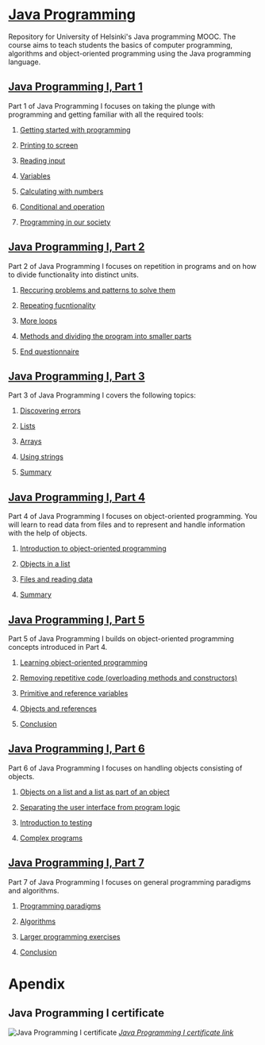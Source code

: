 # [Java Programming](https://java-programming.mooc.fi/)
 
Repository for University of Helsinki's Java programming MOOC. The course aims to teach students the basics of computer programming, algorithms and object-oriented programming using the Java programming language. 

## [Java Programming I, Part 1](https://java-programming.mooc.fi/part-1)

Part 1 of Java Programming I focuses on taking the plunge with programming and getting familiar with all the required tools:

1. [Getting started with programming](https://java-programming.mooc.fi/part-1/1-starting-programming)

2. [Printing to screen](https://java-programming.mooc.fi/part-1/2-printing)

3. [Reading input](https://java-programming.mooc.fi/part-1/3-reading)

4. [Variables](https://java-programming.mooc.fi/part-1/4-variables)

5. [Calculating with numbers](https://java-programming.mooc.fi/part-1/5-calculating)

6. [Conditional and operation](https://java-programming.mooc.fi/part-1/6-conditional-statements)

7. [Programming in our society](https://java-programming.mooc.fi/part-1/7-programming-in-our-society)

## [Java Programming I, Part 2](https://java-programming.mooc.fi/part-2)

Part 2 of Java Programming I focuses on repetition in programs and on how to divide functionality into distinct units.

1. [Reccuring problems and patterns to solve them](https://java-programming.mooc.fi/part-2/1-problems-and-patterns)

2. [Repeating fucntionality](https://java-programming.mooc.fi/part-2/2-repeating)

3. [More loops](https://java-programming.mooc.fi/part-2/3-more-loops)

4. [Methods and dividing the program into smaller parts](https://java-programming.mooc.fi/part-2/4-methods)

5. [End questionnaire](https://java-programming.mooc.fi/part-2/5-end-questionnaire)

## [Java Programming I, Part 3](https://java-programming.mooc.fi/part-3)

Part 3 of Java Programming I covers the following topics:

1. [Discovering errors](https://java-programming.mooc.fi/part-3/1-discovering-errors)

2. [Lists](https://java-programming.mooc.fi/part-3/2-lists)

3. [Arrays](https://java-programming.mooc.fi/part-3/3-arrays)

4. [Using strings](https://java-programming.mooc.fi/part-3/4-using-strings)

5. [Summary](https://java-programming.mooc.fi/part-3/5-increasing-amounts-of-data)

## [Java Programming I, Part 4](https://java-programming.mooc.fi/part-4)

Part 4 of Java Programming I focuses on object-oriented programming. You will learn to read data from files and to represent and handle information with the help of objects.

1. [Introduction to object-oriented programming](https://java-programming.mooc.fi/part-4/1-introduction-to-object-oriented-programming)

2. [Objects in a list](https://java-programming.mooc.fi/part-4/2-objects-in-a-list)

3. [Files and reading data](https://java-programming.mooc.fi/part-4/3-files-and-reading-data)

4. [Summary](https://java-programming.mooc.fi/part-4/4-summary)

## [Java Programming I, Part 5](https://java-programming.mooc.fi/part-5)

Part 5 of Java Programming I builds on object-oriented programming concepts introduced in Part 4.

1. [Learning object-oriented programming](https://java-programming.mooc.fi/part-5/1-learning-object-oriented-programming)

2. [Removing repetitive code (overloading methods and constructors)](https://java-programming.mooc.fi/part-5/2-method-and-constructor-overloading)

3. [Primitive and reference variables](https://java-programming.mooc.fi/part-5/3-primitive-and-reference-variables)

4. [Objects and references](https://java-programming.mooc.fi/part-5/4-objects-and-references)

5. [Conclusion](https://java-programming.mooc.fi/part-5/5-conclusion)

## [Java Programming I, Part 6](https://java-programming.mooc.fi/part-5)

Part 6 of Java Programming I focuses on handling objects consisting of objects.

1. [Objects on a list and a list as part of an object](https://java-programming.mooc.fi/part-6/1-objects-within-objects)

2. [Separating the user interface from program logic](https://java-programming.mooc.fi/part-6/2-separating-user-interface-from-program-logic)

3. [Introduction to testing](https://java-programming.mooc.fi/part-6/3-introduction-to-testing)

4. [Complex programs](https://java-programming.mooc.fi/part-6/4-complex-programs)

## [Java Programming I, Part 7](https://java-programming.mooc.fi/part-7)

Part 7 of Java Programming I focuses on general programming paradigms and algorithms.

1. [Programming paradigms](https://java-programming.mooc.fi/part-7/1-programming-paradigms)

2. [Algorithms](https://java-programming.mooc.fi/part-7/2-algorithms)

3. [Larger programming exercises](https://java-programming.mooc.fi/part-7/3-larger-exercises)

4. [Conclusion](https://java-programming.mooc.fi/part-7/4-java-programming)

# Apendix
## Java Programming I certificate
![Java Programming I certificate](https://github.com/khkhiu/Java_Programming/blob/main/Java_Programming/certificate-java-programming-i.png)
<em>[Java Programming I certificate link](https://certificates.mooc.fi/validate/r56j2e3uebn)</em>